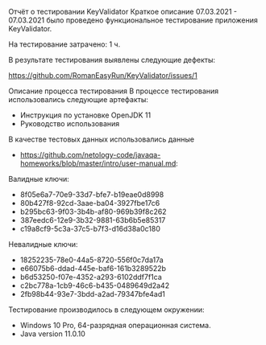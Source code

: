 Отчёт о тестировании KeyValidator
Краткое описание
07.03.2021 - 07.03.2021 было проведено функциональное тестирование приложения KeyValidator.

На тестирование затрачено: 1 ч.

В результате тестирования выявлены следующие дефекты:

https://github.com/RomanEasyRun/KeyValidator/issues/1

Описание процесса тестирования
В процессе тестирования использовались следующие артефакты:

- Инструкция по установке OpenJDK 11
- Руководство использования

В качестве тестовых данных использовались данные

- https://github.com/netology-code/javaqa-homeworks/blob/master/intro/user-manual.md:

Валидные ключи:

- 8f05e6a7-70e9-33d7-bfe7-b19eae0d8998
- 80b427f8-92cd-3aae-ba04-3927fbe17c6
- b295bc63-9f03-3b4b-af80-969b39f8c262
- 387eedc6-12e9-3b32-9881-63b6b5e85317
- c19a8cf9-5c3a-37c5-b7f3-d16d38a0c180

Невалидные ключи:

- 18252235-78e0-44a5-8720-556f0c7da17a
- e66075b6-ddad-445e-baf6-161b3289522b
- b6d53250-f07e-4352-a293-6102ddf7f1ca
- c2bc778a-1cb9-46c6-b435-0489649d2a42
- 2fb98b44-93e7-3bdd-a2ad-79347bfe4ad1

Тестирование производилось в следующем окружении:

- Windows 10 Pro, 64-разрядная операционная система.
- Java version 11.0.10
